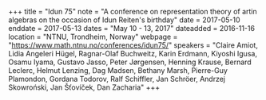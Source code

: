 +++
title = "Idun 75"
note = "A conference on representation theory of artin algebras on the occasion of Idun Reiten's birthday"
date = 2017-05-10
enddate = 2017-05-13
dates = "May 10 - 13, 2017"
dateadded = 2016-11-16
location = "NTNU, Trondheim, Norway"
webpage = "https://www.math.ntnu.no/conferences/idun75/"
speakers = "Claire Amiot, Lidia Angeleri Hügel, Ragnar-Olaf Buchweitz, Karin Erdmann, Kiyoshi Igusa, Osamu Iyama, Gustavo Jasso, Peter Jørgensen, Henning Krause, Bernard Leclerc, Helmut Lenzing, Dag Madsen, Bethany Marsh, Pierre-Guy Plamondon, Gordana Todorov, Ralf Schiffler, Jan Schröer, Andrzej Skowroński, Jan Šťovíček, Dan Zacharia"
+++
